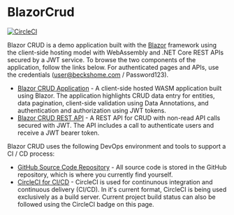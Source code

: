 # BlazorCrud

[![CircleCI](https://circleci.com/gh/thbst16/BlazorCrud.svg?style=svg)](https://circleci.com/gh/thbst16/BlazorCrud)

Blazor CRUD is a demo application built with the [Blazor](https://blazor.net) framework using the client-side hosting model with WebAssembly and .NET Core REST APIs secured by a JWT service. To browse the two components of the application, follow the links below. For authenticated pages and APIs, use the credentials (user@beckshome.com / Password123).
* [Blazor CRUD Application](http://becksblazor.azurewebsites.net/) - A client-side hosted WASM application built using Blazor. The application highlights CRUD data entry for entities, data pagination, client-side validation using Data Annotations, and authentication and authorization using JWT tokens.
* [Blazor CRUD REST API](http://becksapi.azurewebsites.net) - A REST API for CRUD with non-read API calls secured with JWT. The API includes a call to authenticate users and receive a JWT bearer token.

Blazor CRUD uses the following DevOps environment and tools to support a CI / CD process:
* [GitHub Source Code Repository](https://github.com/thbst16/BlazorCrud) - All source code is stored in the GitHub repository, which is where you currently find yourself.
* [CircleCI for CI/CD](https://circleci.com/gh/thbst16/BlazorCrud) - CircleCI is used for continunous integration and continuous delivery (CI/CD). In it's current format, CircleCI is being used exclusively as a build server. Current project build status can also be followed using the CircleCI badge on this page.
